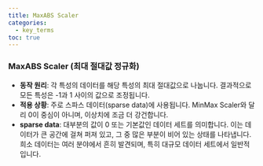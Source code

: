 ```yaml
---
title: MaxABS Scaler
categories:
  - key_terms
toc: true
---
```


### MaxABS Scaler (최대 절대값 정규화)

- **동작 원리**: 각 특성의 데이터를 해당 특성의 최대 절대값으로 나눕니다. 결과적으로 모든 특성은 -1과 1 사이의 값으로 조정됩니다.
- **적용 상황**: 주로 스파스 데이터(sparse data)에 사용됩니다. MinMax Scaler와 달리 0이 중심이 아니며, 이상치에 조금 더 강건합니다.
- **sparse data**: 대부분의 값이 0 또는 기본값인 데이터 세트를 의미합니다. 이는 데이터가 큰 공간에 걸쳐 퍼져 있고, 그 중 많은 부분이 비어 있는 상태를 나타냅니다. 희소 데이터는 여러 분야에서 흔히 발견되며, 특히 대규모 데이터 세트에서 일반적입니다.